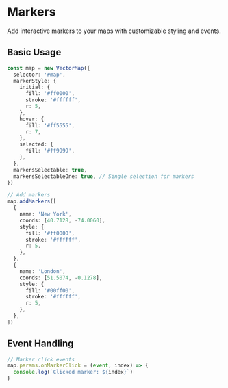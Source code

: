 # Markers

Add interactive markers to your maps with customizable styling and events.

## Basic Usage

```typescript
const map = new VectorMap({
  selector: '#map',
  markerStyle: {
    initial: {
      fill: '#ff0000',
      stroke: '#ffffff',
      r: 5,
    },
    hover: {
      fill: '#ff5555',
      r: 7,
    },
    selected: {
      fill: '#ff9999',
    },
  },
  markersSelectable: true,
  markersSelectableOne: true, // Single selection for markers
})

// Add markers
map.addMarkers([
  {
    name: 'New York',
    coords: [40.7128, -74.0060],
    style: {
      fill: '#ff0000',
      stroke: '#ffffff',
      r: 5,
    },
  },
  {
    name: 'London',
    coords: [51.5074, -0.1278],
    style: {
      fill: '#00ff00',
      stroke: '#ffffff',
      r: 5,
    },
  },
])
```

## Event Handling

```typescript
// Marker click events
map.params.onMarkerClick = (event, index) => {
  console.log(`Clicked marker: ${index}`)
}
```
